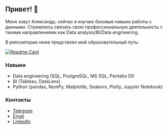 <!--
**abtcrazy/abtcrazy** is a ✨ _special_ ✨ repository because its `README.md` (this file) appears on your GitHub profile.

Here are some ideas to get you started:

- 🔭 I’m currently working on ...
- 🌱 I’m currently learning ...
- 👯 I’m looking to collaborate on ...
- 🤔 I’m looking for help with ...
- 💬 Ask me about ...
- 📫 How to reach me: ...
- 😄 Pronouns: ...
- ⚡ Fun fact: ...
👋 Hi, I’m @abtcrazy (actually, Aleksandr)  
👀 I’m interested in Data Analysis  
🌱 I’m currently learning basic skills of working and visualisations with data  
📫 You can reach me on Telegram: @Talipov_Alex  
<img src="https://media.giphy.com/media/hvRJCLFzcasrR4ia7z/giphy.gif" width="10px">
-->
## Привет! 👋
Меня зовут Александр, сейчас я изучаю базовые навыки работы с данными. Стремлюсь связать свою профессиональную деятельность с такими направлениями как Data analysis/BI/Data engineering.

В репозитории ниже предствлен мой образовательный путь:

[![Readme Card](https://github-readme-stats.vercel.app/api/pin/?username=abtcrazy&repo=education_roadmap&show_owner)](https://github.com/abtcrazy/education_roadmap)
### Навыки
* Data engineering (SQL, PostgreSQL, MS SQL, Pentaho DI)
* BI (Tableau, DataLens)
* Python (pandas, NumPy, Matplotlib, Seaborn, Plotly, Jupyter Notebook)
### Контакты
* [Telegram](https://t.me/Talipov_Aleksandr)
* [Email](mailto:talipovalex@yandex.ru)
* [LinkedIn](https://www.linkedin.com/in/talipov-aleksandr)